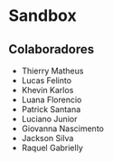 # Sandbox


## Colaboradores
- Thierry Matheus
- Lucas Felinto
- Khevin Karlos
- Luana Florencio
- Patrick Santana
- Luciano Junior
- Giovanna Nascimento
- Jackson Silva
- Raquel Gabrielly
